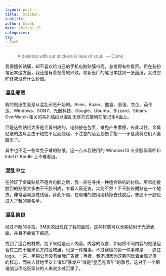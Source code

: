 ```yaml
---
layout: post
title:  Sticker.
subtitle: 
author: Coink
date: 2019-01-13
categories:
tag:
- Tech
---
```




> A desktop with out stickers is leak of soul.
> ​                                                                                — Coink

我很擅长贴膜，却不喜欢给自己的手机电脑贴膜带壳，总觉得有些累赘。但在装扮笔记本这方面，我还是有着极高的兴致。崭新出厂的笔记本犹如一张画纸，太过空旷终究没有什么价值。

### 混乱邪恶

我的贴纸生涯是从混乱邪恶开始的。Alien、Razer、酷睿、志强、农企、英伟达、Windows、SONY、光圈科技、Google、Ubuntu、Bizzard、Steam、OverWatch 相关的系列贴纸以混乱无序方式排列在笔记本A面上。

但是这些贴纸大多是金属制成的，电脑放在包里，难免产生摩擦，长此以往，金属贴纸的边角会由于粘性不足而翘起，不注意的话会划伤手指——于是我将它们人道毁灭了。

其中也不乏一些幸免于难的贴纸，这一点从我使用的 Windows10 专业版保温杯和 Intel i7 Kindle 上不难看出。

### 混乱中立

在验证了金属贴纸不适合电脑之后，我一直在寻找一种适合贴纸的材质。平常能接触到的贴纸大多由不干胶制成，乍看人畜无害，实则不然！不干胶长期贴在一个地方，非常容易造成残留。拜此所赐，在艰难的使用酒精擦去残胶后，普通不干胶也进入了我的黑名单。

### 混乱善良

经过不断的寻找，3M灰胶出现在了我的面前。这种材质可以长期帖附于光滑表面，并且不会留下痕迹。

找到了适合的材质，接下来就是设计内容。内容的取舍，如何将不同内容的贴纸组合在三四十厘米见方的区域里，也是一件难事。不过我做的第一件事却是——遮住logo。一来，苹果公司没有给我广告费；再者，我不想因为这颗闪烁着金属光泽的标志，而被人背地里安上诸如“暴发户”或是“星巴克青年”的雅号，这对于一个把电脑当作吃饭家伙的人来说太过沉重了。

